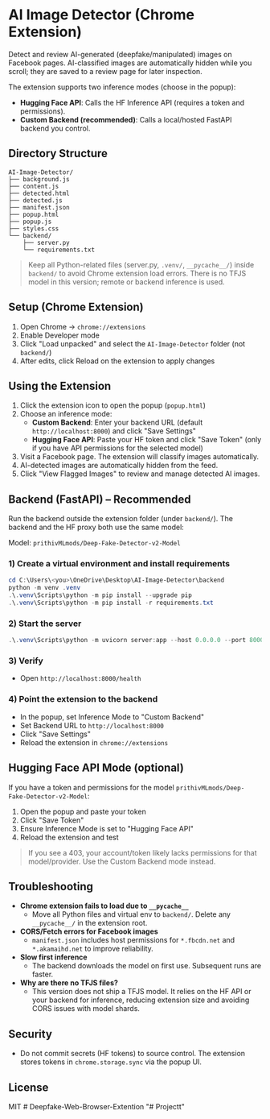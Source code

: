 # AI Image Detector (Chrome Extension)

Detect and review AI-generated (deepfake/manipulated) images on Facebook pages. AI-classified images are automatically hidden while you scroll; they are saved to a review page for later inspection.

The extension supports two inference modes (choose in the popup):
- **Hugging Face API**: Calls the HF Inference API (requires a token and permissions).
- **Custom Backend (recommended)**: Calls a local/hosted FastAPI backend you control.

## Directory Structure

```
AI-Image-Detector/
├── background.js
├── content.js
├── detected.html
├── detected.js
├── manifest.json
├── popup.html
├── popup.js
├── styles.css
└── backend/
    ├── server.py
    └── requirements.txt
```

> Keep all Python-related files (server.py, `.venv/`, `__pycache__/`) inside `backend/` to avoid Chrome extension load errors. There is no TFJS model in this version; remote or backend inference is used.

## Setup (Chrome Extension)
1. Open Chrome → `chrome://extensions`
2. Enable Developer mode
3. Click "Load unpacked" and select the `AI-Image-Detector` folder (not `backend/`)
4. After edits, click Reload on the extension to apply changes

## Using the Extension
1. Click the extension icon to open the popup (`popup.html`)
2. Choose an inference mode:
   - **Custom Backend**: Enter your backend URL (default `http://localhost:8000`) and click "Save Settings"
   - **Hugging Face API**: Paste your HF token and click "Save Token" (only if you have API permissions for the selected model)
3. Visit a Facebook page. The extension will classify images automatically.
4. AI-detected images are automatically hidden from the feed.
5. Click "View Flagged Images" to review and manage detected AI images.

## Backend (FastAPI) – Recommended
Run the backend outside the extension folder (under `backend/`). The backend and the HF proxy both use the same model:

Model: `prithivMLmods/Deep-Fake-Detector-v2-Model`

### 1) Create a virtual environment and install requirements
```powershell
cd C:\Users\<you>\OneDrive\Desktop\AI-Image-Detector\backend
python -m venv .venv
.\.venv\Scripts\python -m pip install --upgrade pip
.\.venv\Scripts\python -m pip install -r requirements.txt
```

### 2) Start the server
```powershell
.\.venv\Scripts\python -m uvicorn server:app --host 0.0.0.0 --port 8000
```

### 3) Verify
- Open `http://localhost:8000/health`

### 4) Point the extension to the backend
- In the popup, set Inference Mode to "Custom Backend"
- Set Backend URL to `http://localhost:8000`
- Click "Save Settings"
- Reload the extension in `chrome://extensions`

## Hugging Face API Mode (optional)
If you have a token and permissions for the model `prithivMLmods/Deep-Fake-Detector-v2-Model`:
1. Open the popup and paste your token
2. Click "Save Token"
3. Ensure Inference Mode is set to "Hugging Face API"
4. Reload the extension and test

> If you see a 403, your account/token likely lacks permissions for that model/provider. Use the Custom Backend mode instead.

## Troubleshooting
- **Chrome extension fails to load due to `__pycache__`**
  - Move all Python files and virtual env to `backend/`. Delete any `__pycache__/` in the extension root.
- **CORS/Fetch errors for Facebook images**
  - `manifest.json` includes host permissions for `*.fbcdn.net` and `*.akamaihd.net` to improve reliability.
- **Slow first inference**
  - The backend downloads the model on first use. Subsequent runs are faster.
- **Why are there no TFJS files?**
  - This version does not ship a TFJS model. It relies on the HF API or your backend for inference, reducing extension size and avoiding CORS issues with model shards.

## Security
- Do not commit secrets (HF tokens) to source control. The extension stores tokens in `chrome.storage.sync` via the popup UI. 

## License
MIT
#   D e e p f a k e - W e b - B r o w s e r - E x t e n t i o n  
 "# Projectt" 
